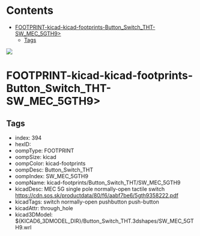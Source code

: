 



Contents
========

* [FOOTPRINT-kicad-kicad-footprints-Button_Switch_THT-SW_MEC_5GTH9>](#footprint-kicad-kicad-footprints-button_switch_tht-sw_mec_5gth9)
	* [Tags](#tags)
  
![][im]
# FOOTPRINT-kicad-kicad-footprints-Button_Switch_THT-SW_MEC_5GTH9>

## Tags

- index: 394
- hexID: 
- oompType: FOOTPRINT
- oompSize: kicad
- oompColor: kicad-footprints
- oompDesc: Button_Switch_THT
- oompIndex: SW_MEC_5GTH9
- oompName: kicad-footprints/Button_Switch_THT/SW_MEC_5GTH9
- kicadDesc: MEC 5G single pole normally-open tactile switch https://cdn.sos.sk/productdata/80/f6/aabf7be6/5gth9358222.pdf
- kicadTags: switch normally-open pushbutton push-button
- kicadAttr: through_hole
- kicad3DModel: ${KICAD6_3DMODEL_DIR}/Button_Switch_THT.3dshapes/SW_MEC_5GTH9.wrl



[im]: image.png
